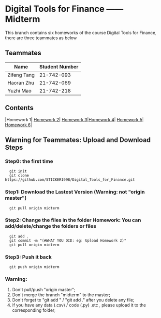 Digital Tools for Finance —— Midterm
==============================
This branch contains six homeworks of the course Digital Tools for Finance, there are three teammates as below 
## Teammates
|Name        | Student Number|
| ---        |---            |
|Zifeng Tang |  21-742-093   |
| Haoran Zhu |  21-742-069   |
| Yuzhi Mao  |  21-742-218   |

## Contents
|Homework 1| [Homework 2](./Homework-2.md)| [Homework 3](./Homework-3.md)|[Homework 4](./Homework-4.md)| [Homework 5](./Homework-5.md)| [Homework 6](./Homework-6.md)|

## Warning for Teammates: Upload and Download Steps
### Step0: the first time
```
  git init
  git clone https://github.com/STICKER1998/Digital_Tools_for_Finance.git
```

### Step1: Download the Lastest Version (Warning: not "origin master")
```
  git pull origin midterm
```
### Step2: Change the files in the folder Homework: You can add/delete/change the folders or files
```
  git add .
  git commit -m "(#WHAT YOU DID: eg: Upload Homework 2)"
  git pull origin midterm
```

### Step3: Push it back
```
  git push origin midterm
```

### Warning: 
1) Don't pull/push "origin master";
2) Don't merge the branch "midterm" to the master;
3) Don't forget to "git add <file>" / "git add ." after you delete any file;
4) If you have any data (.csv) / code (.py) .etc , please upload it to the corresponding folder;

